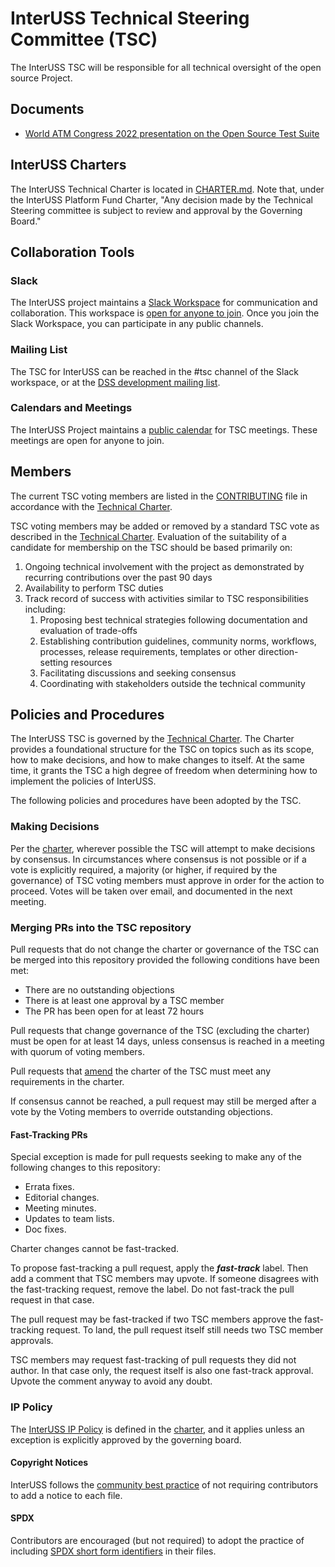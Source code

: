 # InterUSS Technical Steering Committee (TSC)

The InterUSS TSC will be responsible for all technical oversight of the open source Project.

## Documents

* [World ATM Congress 2022 presentation on the Open Source Test Suite](assets/WATMC22_InterUSSOpenSourceTestSuite.pdf)

## InterUSS Charters

The InterUSS Technical Charter is located in [CHARTER.md](CHARTER.md).  Note that, under the InterUSS Platform Fund Charter, "Any decision made by the Technical Steering committee is subject to review and approval by the Governing Board."

## Collaboration Tools

### Slack

The InterUSS project maintains a [Slack Workspace](https://interuss.slack.com) for communication and collaboration.  This workspace is [open for anyone to join](https://join.slack.com/t/interuss/shared_invite/enQtNzg0OTcxOTIyNjc0LTQyYzM1MTljYWU1NDRkNjFkZmFlYjA0YTgwNjQ5N2U5OTVhMzBlZjY4NWE3YTgwYzVjNzg3ZjE5ZjRjM2M0ODQ).  Once you join the Slack Workspace, you can participate in any public channels. 

### Mailing List

The TSC for InterUSS can be reached in the #tsc channel of the Slack workspace, or at the [DSS development mailing list](https://groups.io/g/dss-interuss).

### Calendars and Meetings

The InterUSS Project maintains a [public calendar](https://calendar.google.com/calendar/embed?src=c_nn4qg3tof1c73pmrbq7eor1muo%40group.calendar.google.com&ctz=America%2FChicago) for TSC meetings. These meetings are open for anyone to join.

## Members

The current TSC voting members are listed in the [CONTRIBUTING](CONTRIBUTING.md) file in accordance with the [Technical Charter](CHARTER.md).

TSC voting members may be added or removed by a standard TSC vote as described in the [Technical Charter](CHARTER.md#2-technical-steering-committee).  Evaluation of the suitability of a candidate for membership on the TSC should be based primarily on:

1. Ongoing technical involvement with the project as demonstrated by recurring contributions over the past 90 days
1. Availability to perform TSC duties
1. Track record of success with activities similar to TSC responsibilities including:
    1. Proposing best technical strategies following documentation and evaluation of trade-offs
    1. Establishing contribution guidelines, community norms, workflows, processes, release requirements, templates or other direction-setting resources
    1. Facilitating discussions and seeking consensus
    1. Coordinating with stakeholders outside the technical community

## Policies and Procedures

The InterUSS TSC is governed by the [Technical Charter](CHARTER.md). The Charter provides a foundational structure for the TSC on topics such as its scope, how to make decisions, and how to make changes to itself.  At the same time, it grants the TSC a high degree of freedom when determining how to implement the policies of InterUSS. 

The following policies and procedures have been adopted by the TSC.

### Making Decisions

Per the [charter](CHARTER.md), wherever possible the TSC will attempt to make decisions by consensus.  In circumstances where consensus is not possible or if a vote is explicitly required, a majority (or higher, if required by the governance) of TSC voting members must approve in order for the action to proceed.  Votes will be taken over email, and documented in the next meeting.

### Merging PRs into the TSC repository

Pull requests that do not change the charter or governance of the TSC can be merged into this repository provided the following conditions have been met:

* There are no outstanding objections
* There is at least one approval by a TSC member
* The PR has been open for at least 72 hours

Pull requests that change governance of the TSC (excluding the charter) must be open for at least 14 days, unless consensus is reached in a meeting with quorum of voting members.

Pull requests that [amend](CHARTER.md#8-amendments) the charter of the TSC must meet any requirements in the charter.

If consensus cannot be reached, a pull request may still be merged after a vote by the Voting members to override outstanding objections.

#### Fast-Tracking PRs

Special exception is made for pull requests seeking to make any of the following changes to this repository:

- Errata fixes.
- Editorial changes.
- Meeting minutes.
- Updates to team lists.
- Doc fixes.

Charter changes cannot be fast-tracked.

To propose fast-tracking a pull request, apply the ***fast-track*** label. Then add a comment that TSC members may upvote. If someone disagrees with the fast-tracking request, remove the label. Do not fast-track the pull request in that case.

The pull request may be fast-tracked if two TSC members approve the fast-tracking request. To land, the pull request itself still needs two TSC member approvals.

TSC members may request fast-tracking of pull requests they did not author. In that case only, the request itself is also one fast-track approval. Upvote the comment anyway to avoid any doubt.

### IP Policy

The [InterUSS IP Policy](https://github.com/interuss/tsc/blob/main/CHARTER.md#7-intellectual-property-policy) is defined in the [charter](CHARTER.md), and it applies unless an exception is explicitly approved by the governing board.

#### Copyright Notices

InterUSS follows the [community best practice](https://www.linuxfoundation.org/blog/2020/01/copyright-notices-in-open-source-software-projects/) of not requiring contributors to add a notice to each file.

#### SPDX

Contributors are encouraged (but not required) to adopt the practice of including [SPDX short form identifiers](https://spdx.org/ids-how) in their files.
